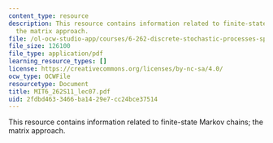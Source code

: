 ```yaml
---
content_type: resource
description: This resource contains information related to finite-state Markov chains;
  the matrix approach.
file: /ol-ocw-studio-app/courses/6-262-discrete-stochastic-processes-spring-2011/2fdbd4633466ba1429e7cc24bce37514_MIT6_262S11_lec07.pdf
file_size: 126100
file_type: application/pdf
learning_resource_types: []
license: https://creativecommons.org/licenses/by-nc-sa/4.0/
ocw_type: OCWFile
resourcetype: Document
title: MIT6_262S11_lec07.pdf
uid: 2fdbd463-3466-ba14-29e7-cc24bce37514
---
```

This resource contains information related to finite-state Markov chains; the matrix approach.